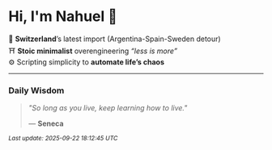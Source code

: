 # Hi, I'm Nahuel :tiger:

📍 **Switzerland**’s latest import (Argentina-Spain-Sweden detour)  
⛩️ **Stoic minimalist** overengineering *“less is more”*  
⚙️ Scripting simplicity to **automate life’s chaos**

---

### Daily Wisdom
> _"So long as you live, keep learning how to live."_  
>
> — **Seneca**

<sub>*Last update: 2025-09-22 18:12:45 UTC*</sub>


